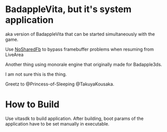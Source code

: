 # BadappleVita, but it's system application

aka version of BadappleVita that can be started simultaneously with the game.

Use [NoSharedFb](https://github.com/GrapheneCt/NoSharedFb) to bypass framebuffer problems when resuming from LiveArea

Another thing using monorale engine that originally made for Badapple3ds.

I am not sure this is the thing.

Greetz to @Princess-of-Sleeping @TakuyaKousaka.

# How to Build

Use vitasdk to build application. After building, boot params of the application have to be set manually in executable.
